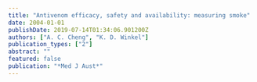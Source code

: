 ```yaml
---
title: "Antivenom efficacy, safety and availability: measuring smoke"
date: 2004-01-01
publishDate: 2019-07-14T01:34:06.901200Z
authors: ["A. C. Cheng", "K. D. Winkel"]
publication_types: ["2"]
abstract: ""
featured: false
publication: "*Med J Aust*"
---
```


